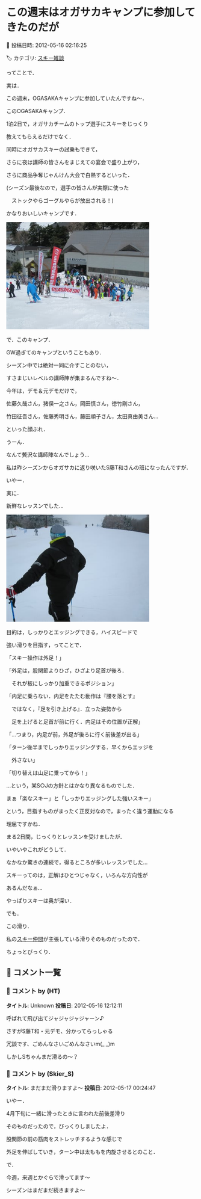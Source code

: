 # この週末はオガサカキャンプに参加してきたのだが

📅 投稿日時: 2012-05-16 02:16:25

🏷️ カテゴリ: [スキー雑談](c1f9d2cb7478308da16419928ea3945e9.md)

ってことで．


実は．


この週末，OGASAKAキャンプに参加していたんですね～．





このOGASAKAキャンプ．


1泊2日で，オガサカチームのトップ選手にスキーをじっくり


教えてもらえるだけでなく．


同時にオガサカスキーの試乗もできて，


さらに夜は講師の皆さんをまじえての宴会で盛り上がり，


さらに商品争奪じゃんけん大会で白熱するといった．


(シーズン最後なので，選手の皆さんが実際に使った


　ストックやらゴーグルやらが放出される！)


かなりおいしいキャンプです．




![033380c977c70c396bea965ff319914f.jpg](images/033380c977c70c396bea965ff319914f.jpg)







で．このキャンプ．


GW過ぎてのキャンプということもあり．


シーズン中では絶対一同に介すことのない，


すさまじいレベルの講師陣が集まるんですね～．





今年は，デモ＆元デモだけで，


佐藤久哉さん，猪俣一之さん，岡田慎さん，徳竹剛さん，


竹田征吾さん，佐藤秀明さん，藤田順子さん，太田真由美さん…


といった顔ぶれ．


うーん．


なんて贅沢な講師陣なんでしょう…





私は昨シーズンからオガサカに返り咲いたS藤T和さんの班になったんですが．


いやー．


実に．


新鮮なレッスンでした…




![a733c7a2adfea1338236dc7e180b03fb.jpg](images/a733c7a2adfea1338236dc7e180b03fb.jpg)




目的は，しっかりとエッジングできる，ハイスピードで


強い滑りを目指す，ってことで．





「スキー操作は外足！」


「外足は，股関節よりひざ，ひざより足首が後ろ．


　それが板にしっかり加重できるポジション」


「内足に乗らない．内足をたたむ動作は『腰を落とす』


　ではなく，『足を引き上げる』．立った姿勢から


　足を上げると足首が前に行く．内足はその位置が正解」


「…つまり，内足が前，外足が後ろに行く前後差が出る」


「ターン後半までしっかりエッジングする．早くからエッジを


　外さない」


「切り替えは山足に乗ってから！」





…という，某S○Jの方針とはかなり異なるものでした．





まぁ「楽なスキー」と「しっかりエッジングした強いスキー」


という，目指すものがまったく正反対なので，まったく違う運動になる


理屈ですかね．





まる2日間，じっくりとレッスンを受けましたが．


いやいやこれがどうして．


なかなか驚きの連続で，得るところが多いレッスンでした…


スキーってのは，正解はひとつじゃなく，いろんな方向性が


あるんだなぁ…


やっぱりスキーは奥が深い．





でも．


この滑り．


私の[スキー仲間](http://blog.goo.ne.jp/suma_shikao)が主張している滑りそのものだったので．


ちょっとびっくり．

## 💬 コメント一覧

### 💬 コメント by (HT)
**タイトル**: Unknown
**投稿日**: 2012-05-16 12:12:11

呼ばれて飛び出てジャジャジャジャーン♪



さすがS藤T和・元デモ、分かってらっしゃる



冗談です、ごめんなさいごめんなさいm(_ _)m



しかしSちゃんまだ滑るの～？

### 💬 コメント by (Skier_S)
**タイトル**: まだまだ滑りますよ～
**投稿日**: 2012-05-17 00:24:47

いやー．

4月下旬に一緒に滑ったときに言われた前後差滑り

そのものだったので，びっくりしましたよ．



股関節の前の筋肉をストレッチするような感じで

外足を伸ばしていき，ターン中は太ももを内旋させるとのこと．



で．

今週，来週とかぐらで滑ってます～

シーズンはまだまだ続きますよ～

